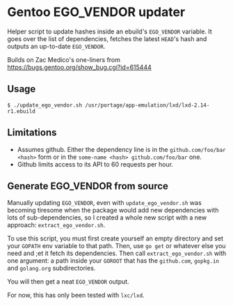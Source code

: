 # Gentoo EGO_VENDOR updater

Helper script to update hashes inside an ebuild's `EGO_VENDOR` variable. It goes over the list
of dependencies, fetches the latest `HEAD`'s hash and outputs an up-to-date `EGO_VENDOR`.

Builds on Zac Medico's one-liners from https://bugs.gentoo.org/show_bug.cgi?id=615444

## Usage

    $ ./update_ego_vendor.sh /usr/portage/app-emulation/lxd/lxd-2.14-r1.ebuild

## Limitations

* Assumes github. Either the dependency line is in the `github.com/foo/bar <hash>` form or in the
  `some-name <hash> github.com/foo/bar` one.
* Github limits access to its API to 60 requests per hour.

## Generate EGO_VENDOR from source

Manually updating `EGO_VENDOR`, even with `update_ego_vendor.sh` was becoming tiresome when the
package would add new dependencies with lots of sub-dependencies, so I created a whole new script
with a new approach: `extract_ego_vendor.sh`.

To use this script, you must first create yourself an empty directory and set your `GOPATH` env
variable to that path. Then, use `go get` or whatever else you need and ;et it fetch its
dependencies. Then call `extract_ego_vendor.sh` with one argument: a path inside your `GOROOT` that
has the `github.com`, `gopkg.in` and `golang.org` subdirectories.

You will then get a neat `EGO_VENDOR` output.

For now, this has only been tested with `lxc/lxd`.
